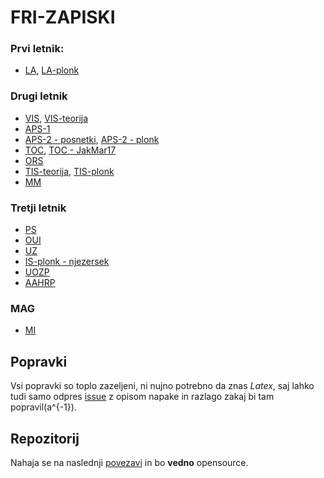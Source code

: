 # FRI-ZAPISKI

### Prvi letnik:
- [LA](https://spagnolog.github.io/FRI-ZAPISKI/LA/la.pdf), [LA-plonk](https://spagnolog.github.io/FRI-ZAPISKI/LA/plonk/la-plonk.pdf)

### Drugi letnik
- [VIS](https://spagnolog.github.io/FRI-ZAPISKI/VIS/vis.pdf), [VIS-teorija](https://github.com/bl4ko/statistics-theory)
- [APS-1](https://github.com/spagnoloG/FRI-ZAPISKI/blob/main/APS/aps.md)
- [APS-2 - posnetki](https://github.com/spagnoloG/FRI-ZAPISKI/blob/main/APS2/posnetki.md), [APS-2 - plonk](https://spagnolog.github.io/FRI-ZAPISKI/APS2/aps2.pdf)
- [TOC](https://spagnolog.github.io/FRI-ZAPISKI/TOC/toc.pdf), [TOC - JakMar17 ](https://github.com/JakMar17/IRZ-skripta )
- [ORS](https://github.com/spagnoloG/FRI-ZAPISKI/blob/main/ORS/ors.md)
- [TIS-teorija](https://spagnolog.github.io/FRI-ZAPISKI/TIS/tis.pdf), [TIS-plonk](https://spagnolog.github.io/FRI-ZAPISKI/TIS/plonk.pdf)
- [MM](https://spagnolog.github.io/FRI-ZAPISKI/MM/mm.pdf)

### Tretji letnik
- [PS](https://github.com/spagnoloG/FRI-ZAPISKI/blob/main/PS/PS.md)
- [OUI](https://spagnolog.github.io/FRI-ZAPISKI/OUI/oui.pdf)
- [UZ](https://spagnolog.github.io/FRI-ZAPISKI/UZ/uz.pdf)
- [IS-plonk - njezersek](https://github.com/njezersek/Zapiski-vprasanja-inteligentni-sistemi)
- [UOZP](https://github.com/spagnoloG/FRI-ZAPISKI/blob/main/UOZP/UOZP.md)
- [AAHRP](https://spagnolog.github.io/FRI-ZAPISKI/AAHRP/aahrp.pdf)

### MAG

- [MI](https://spagnolog.github.io/FRI-ZAPISKI/LA/mi.pdf)

## Popravki
Vsi popravki so toplo zazeljeni, ni nujno potrebno da znas _Latex_, saj lahko tudi samo odpres [issue](https://github.com/spagnoloG/FRI-ZAPISKI/issues) 
z opisom napake in razlago zakaj bi tam popravil(a^{-1}).

## Repozitorij
Nahaja se na naslednji [povezavi](https://github.com/spagnoloG/FRI-ZAPISKI) in bo **vedno** opensource. 
